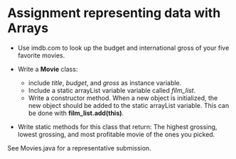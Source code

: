 # Assignment representing data with Arrays

- Use imdb.com to look up the budget and international gross of your five favorite movies.  

- Write a **Movie** class:
  - include *title*, *budget*, and *gross* as instance variable.  
  - Include a static arrayList variable variable called *film_list*.
  -  Write a constructor method. When a new object is initialized, the new object should be added to the static arrayList variable.  This can be done with **film_list.add(this)**.  

- Write static methods for this class  that return: The highest grossing, lowest grossing, and most profitable movie of the ones you picked.

See Movies.java for a representative submission.
